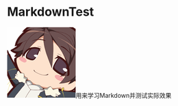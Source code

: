 MarkdownTest
============

![](http://github.com/melonq/MarkdownTest/raw/master/pic/horizon-1.png)用来学习Markdown并测试实际效果
